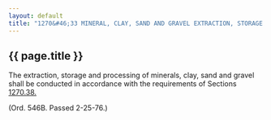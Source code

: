 ---
layout: default 
title: "1270&#46;33 MINERAL, CLAY, SAND AND GRAVEL EXTRACTION, STORAGE AND PROCESSING."---

{{ page.title }}
----------------

The extraction, storage and processing of minerals, clay, sand and
gravel shall be conducted in accordance with the requirements of
Sections [1270.38.](5159bb07.html)

(Ord. 546B. Passed 2-25-76.)
